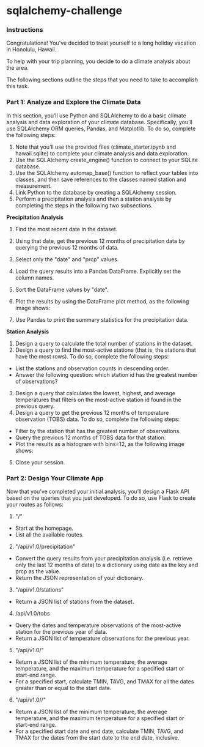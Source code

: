 # sqlalchemy-challenge

### Instructions

Congratulations! You've decided to treat yourself to a long holiday vacation in Honolulu, Hawaii. 

To help with your trip planning, you decide to do a climate analysis about the area. 

The following sections outline the steps that you need to take to accomplish this task.

### Part 1: Analyze and Explore the Climate Data

In this section, you’ll use Python and SQLAlchemy to do a basic climate analysis and data exploration of your climate database. Specifically, you’ll use SQLAlchemy ORM queries, Pandas, and Matplotlib. To do so, complete the following steps:
1. Note that you’ll use the provided files (climate_starter.ipynb and hawaii.sqlite) to complete your climate analysis and data exploration.
2. Use the SQLAlchemy create_engine() function to connect to your SQLite database.
3. Use the SQLAlchemy automap_base() function to reflect your tables into classes, and then save references to the classes named station and measurement.
4. Link Python to the database by creating a SQLAlchemy session.
5. Perform a precipitation analysis and then a station analysis by completing the steps in the following two subsections.

**Precipitation Analysis**

1. Find the most recent date in the dataset.
2. Using that date, get the previous 12 months of precipitation data by querying the previous 12 months of data.
3. Select only the "date" and "prcp" values.
4. Load the query results into a Pandas DataFrame. Explicitly set the column names.
5. Sort the DataFrame values by "date".
6. Plot the results by using the DataFrame plot method, as the following image shows:
   
8. Use Pandas to print the summary statistics for the precipitation data.

**Station Analysis**

1. Design a query to calculate the total number of stations in the dataset.
2. Design a query to find the most-active stations (that is, the stations that have the most rows). To do so, complete the following steps:
- List the stations and observation counts in descending order.
- Answer the following question: which station id has the greatest number of observations?

3. Design a query that calculates the lowest, highest, and average temperatures that filters on the most-active station id found in the previous query.
4. Design a query to get the previous 12 months of temperature observation (TOBS) data. To do so, complete the following steps:
- Filter by the station that has the greatest number of observations.
- Query the previous 12 months of TOBS data for that station.
- Plot the results as a histogram with bins=12, as the following image shows:
5. Close your session.

### Part 2: Design Your Climate App

Now that you’ve completed your initial analysis, you’ll design a Flask API based on the queries that you just developed. To do so, use Flask to create your routes as follows:
1. "/"
- Start at the homepage.
- List all the available routes.
2. "/api/v1.0/precipitation"
- Convert the query results from your precipitation analysis (i.e. retrieve only the last 12 months of data) to a dictionary using date as the key and prcp as the value.
- Return the JSON representation of your dictionary.
3. "/api/v1.0/stations"
- Return a JSON list of stations from the dataset.
4. /api/v1.0/tobs
- Query the dates and temperature observations of the most-active station for the previous year of data.
- Return a JSON list of temperature observations for the previous year.
5. "/api/v1.0/<start>"
- Return a JSON list of the minimum temperature, the average temperature, and the maximum temperature for a specified start or start-end range.
- For a specified start, calculate TMIN, TAVG, and TMAX for all the dates greater than or equal to the start date.
6. "/api/v1.0/<start>/<end>"
- Return a JSON list of the minimum temperature, the average temperature, and the maximum temperature for a specified start or start-end range.
- For a specified start date and end date, calculate TMIN, TAVG, and TMAX for the dates from the start date to the end date, inclusive.
